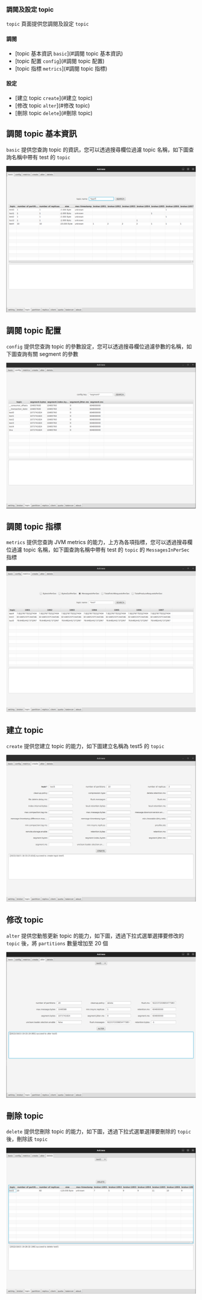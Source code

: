 ### 調閱及設定 topic

`topic` 頁面提供您調閱及設定 `topic`

#### 調閱
- [topic 基本資訊 `basic`](#調閱 topic 基本資訊)
- [topic 配置 `config`](#調閱 topic 配置)
- [topic 指標 `metrics`](#調閱 topic 指標)

#### 設定
- [建立 topic `create`](#建立 topic)
- [修改 topic `alter`](#修改 topic)
- [刪除 topic `delete`](#刪除 topic)

## 調閱 topic 基本資訊
`basic` 提供您查詢 topic 的資訊，您可以透過搜尋欄位過濾 topic 名稱，如下圖查詢名稱中帶有 test 的 `topic`

![topic_basic](topic_basic.png)

## 調閱 topic 配置
`config` 提供您查詢 topic 的參數設定，您可以透過搜尋欄位過濾參數的名稱，如下圖查詢有關 segment 的參數

![topic_config](topic_config.png)

## 調閱 topic 指標
`metrics` 提供您查詢 JVM metrics 的能力，上方為各項指標，您可以透過搜尋欄位過濾 topic 名稱，如下圖查詢名稱中帶有 test 的 `topic` 的 `MessagesInPerSec` 指標

![topic_metrics](topic_metrics.png)

## 建立 topic
`create` 提供您建立 topic 的能力，如下圖建立名稱為 test5 的 `topic`

![topic_create](topic_create.png)

## 修改 topic
`alter` 提供您動態更新 topic 的能力，如下圖，透過下拉式選單選擇要修改的 `topic` 後，將 `partitions` 數量增加至 20 個

![topic_alter](topic_alter.png)

## 刪除 topic
`delete` 提供您刪除 topic 的能力，如下圖，透過下拉式選單選擇要刪除的 `topic` 後，刪除該 `topic`

![topic_delete](topic_delete.png)